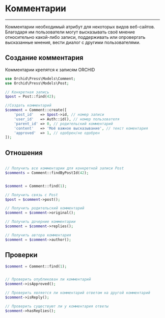 # Комментарии
----------


Комментарии необходимый атрибут для некоторых видов веб-сайтов.
Благодаря им пользователи могут высказывать своё мнение относительно какой-либо записи, 
поддерживать или опровергать высказанные мнения, вести диалог с другими пользователями.


## Создание комментария

Комментарии крепятся к записям ORCHID

```php
use Orchid\Press\Models\Comment;
use Orchid\Press\Models\Post;

// Конкретная запись
$post = Post::find(42);

//Создать комментарий
$comment = Comment::create([
    'post_id'   => $post->id, // номер записи
    'user_id'   => Auth::id(), // номер пользователя
    'parent_id' => 0, // родительский комментарий
    'content'   => 'Моё важное высказывание', // текст коментария
    'approved'  => 1, // одобрен/не одобрен
]);

```


## Отношения


```php

// Получить все комментарии для конкретной записи Post
$comments = Comment::findByPostId(42);


$comment = Comment::find(1);

// Получить связь с Post
$post = $comment->post();

// Получить родительский комментарий
$comment = $comment->original();

// Получить дочерние комментарии
$comment = $comment->replies();

// Получить автора комментария
$comment = $comment->author();

```


## Проверки

```php
$comment = Comment::find(1);


// Проверить опубликован ли комментарий
$comment->isApproved();

// Проверить является ли комментарий ответом на другой комментарий
$comment->isReply();

// Проверить существуют ли у комментария ответы
$comment->hasReplies();
```
